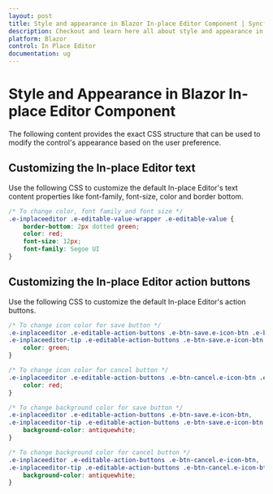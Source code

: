 ```yaml
---
layout: post
title: Style and appearance in Blazor In-place Editor Component | Syncfusion
description: Checkout and learn here all about style and appearance in Syncfusion Blazor In-place Editor component and more.
platform: Blazor
control: In Place Editor 
documentation: ug
---
```


# Style and Appearance in Blazor In-place Editor Component

The following content provides the exact CSS structure that can be used to modify the control's appearance based on the user preference.

## Customizing the In-place Editor text

Use the following CSS to customize the default In-place Editor's text content properties like font-family, font-size, color and border bottom.

```css
/* To change color, font family and font size */
.e-inplaceeditor .e-editable-value-wrapper .e-editable-value {
    border-bottom: 2px dotted green;
    color: red;
    font-size: 12px;
    font-family: Segoe UI
}
```

## Customizing the In-place Editor action buttons

Use the following CSS to customize the default In-place Editor's action buttons.

```css
/* To change icon color for save button */
.e-inplaceeditor .e-editable-action-buttons .e-btn-save.e-icon-btn .e-btn-icon.e-icons,
.e-inplaceeditor-tip .e-editable-action-buttons .e-btn-save.e-icon-btn .e-btn-icon.e-icons{
    color: green;
}

/* To change icon color for cancel button */
.e-inplaceeditor .e-editable-action-buttons .e-btn-cancel.e-icon-btn .e-btn-icon.e-icons,  .e-inplaceeditor-tip .e-editable-action-buttons .e-btn-cancel.e-icon-btn .e-btn-icon.e-icons {
    color: red;
}

/* To change background color for save button */
.e-inplaceeditor .e-editable-action-buttons .e-btn-save.e-icon-btn,
.e-inplaceeditor-tip .e-editable-action-buttons .e-btn-save.e-icon-btn {
    background-color: antiquewhite;
}

/* To change background color for cancel button */
.e-inplaceeditor .e-editable-action-buttons .e-btn-cancel.e-icon-btn,
.e-inplaceeditor-tip .e-editable-action-buttons .e-btn-cancel.e-icon-btn {
    background-color: antiquewhite;
}
```